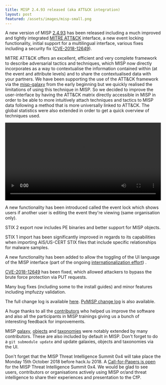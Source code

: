 ```yaml
---
title: MISP 2.4.93 released (aka ATT&CK integration)
layout: post
featured: /assets/images/misp-small.png
---
```


A new version of MISP [2.4.93](https://github.com/MISP/MISP/tree/v2.4.93) has been released including a much improved and tightly integrated [MITRE ATT&CK](https://attack.mitre.org) interface, a new event locking functionality, initial support for a multilingual interface, various fixes including a security fix ([CVE-2018-12649](https://cve.circl.lu/cve/CVE-2018-12649)).

MITRE ATT&CK offers an excellent, efficient and very complete framework to describe adversarial tactics and techniques, which MISP now directly incorporates as a way to contextualise the information contained within (at the event and attribute levels) and to share the contextualised data with your partners. We have been supporting the use of the ATT&CK framework via the [misp-galaxy](https://www.misp-project.org/galaxy.html) from the early beginning but we quickly realised the limitations of using this technique in MISP. So we decided to improve the user-interface by having the ATT&CK matrix directly accessible in MISP in order to be able to more intuitively attach techniques and tactics to MISP data following a method that is more universally linked to ATT&CK. The global statistics were also extended in order to get a quick overview of techniques used.

<div class="myvideo">
   <video  style="display:block; width:100%; height:auto;" autoplay controls loop="loop">
        <source src="{{ site.baseurl }}/assets/images/misp/video/attack.webm"  type="video/webm"  />
   </video>
</div>

A new functionality has been introduced called the event lock which shows users if another user is editing the event they're viewing (same organisation only).

STIX 2 export now includes PE binaries and better support for MISP objects.

STIX 1 import has been significantly improved in regards to its capabilities when importing AIS/US-CERT STIX files that include specific relationships for malware samples.

A new functionality has been added to allow the toggling of the UI language of the MISP interface (part of the ongoing [internationalization effort](https://github.com/MISP/misp-book/tree/master/translation)) .

[CVE-2018-12649](https://cve.circl.lu/cve/CVE-2018-12649) has been fixed, which allowed attackers to bypass the brute force protection via PUT requests.

Many bug fixes (including some to the install guides) and minor features including impfuzzy validation.

The full change log is available [here](https://www.misp.software/Changelog.txt). [PyMISP change log](https://www.misp.software/PyMISP-Changelog.txt) is also available.

A huge thanks to all the [contributors](/contributors) who helped us improve the software and also all the participants in MISP trainings giving us a bunch of interesting feedback for improvements.

MISP [galaxy](/galaxy.pdf), [objects](/objects.pdf) and [taxonomies](/taxonomies.pdf) were notably extended by many contributors. These are also included by default in MISP. Don't forget to do a `git submodule update` and update galaxies, objects and taxonomies via the UI.

Don't forget that the MISP Threat Intelligence Summit 0x4 will take place the Monday 15th October 2018 before hack.lu 2018. A [Call-for-Papers is open](https://cfp.hack.lu/misp0x4/) for the MISP Threat Intelligence Summit 0x4. We would be glad to see users, contributors or organisations actively using MISP or/and threat intelligence to share their experiences and presentation to the CfP.
